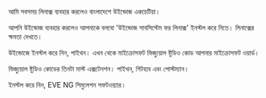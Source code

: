 আমি সবসময় লিনাক্স ব্যবহার করলেও বাংলাদেশে উইন্ডোজ একচেটিয়া।

আপনি উইন্ডোজ ব্যবহার করলেও আপনাকে বলবো 'উইন্ডোজ সাবসিস্টেম ফর লিনাক্স' ইনস্টল করে নিতে। লিনাক্সের ক্ষমতা দেখতে।

উইন্ডোজে ইনস্টল করে নিন, পাইথন। এখন থেকে মাইক্রোসফট ভিজ্যুয়াল ষ্টুডিও কোড আপনার মাইক্রোসফট ওয়ার্ড।

ভিজ্যুয়াল ষ্টুডিও কোডের তিনটা মাস্ট এক্সটেনশন। পাইথন, গিটহাব এবং পোস্টম্যান।

ইনস্টল করে নিন, EVE NG সিমুলেশন সফটওয়্যার।

